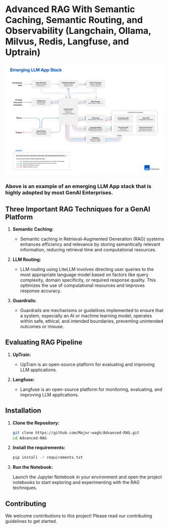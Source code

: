 # Advanced RAG With Semantic Caching, Semantic Routing, and Observability (Langchain, Ollama, Milvus, Redis, Langfuse, and Uptrain)

![LLM App Stack](LLM-App-Stack.png)

### Above is an example of an emerging LLM App stack that is highly adopted by most GenAI Enterprises.

## Three Important RAG Techniques for a GenAI Platform

1. **Semantic Caching:** 
   - Semantic caching in Retrieval-Augmented Generation (RAG) systems enhances efficiency and relevance by storing semantically relevant information, reducing retrieval time and computational resources.

2. **LLM Routing:**
   - LLM routing using LiteLLM involves directing user queries to the most appropriate language model based on factors like query complexity, domain specificity, or required response quality. This optimizes the use of computational resources and improves response accuracy.

3. **Guardrails:**
   - Guardrails are mechanisms or guidelines implemented to ensure that a system, especially an AI or machine learning model, operates within safe, ethical, and intended boundaries, preventing unintended outcomes or misuse.

## Evaluating RAG Pipeline

1. **UpTrain:**
   - UpTrain is an open-source platform for evaluating and improving LLM applications.

2. **Langfuse:**
   - Langfuse is an open-source platform for monitoring, evaluating, and improving LLM applications.

## Installation

1. **Clone the Repository:**
   ```bash
   git clone https://github.com/Major-wagh/Advanced-RAG.git
   cd Advanced-RAG

2. **Install the requirements:**
   ```bash
   pip install -r requirements.txt

3. **Run the Notebook:**

    Launch the Jupyter Notebook in your environment and open the project notebooks to start exploring and experimenting with the RAG techniques.

## Contributing
We welcome contributions to this project! Please read our contributing guidelines to get started.
